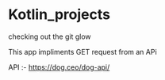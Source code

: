 # Kotlin_projects
checking out the git glow

This app impliments GET request from an APi 

API :- https://dog.ceo/dog-api/
